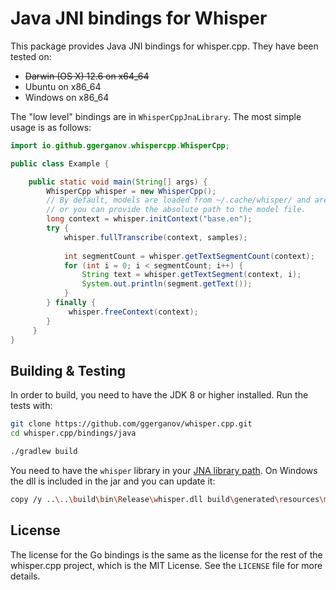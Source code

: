 # Java JNI bindings for Whisper

This package provides Java JNI bindings for whisper.cpp. They have been tested on:

  * <strike>Darwin (OS X) 12.6 on x64_64</strike>
  * Ubuntu on x86_64
  * Windows on x86_64

The "low level" bindings are in `WhisperCppJnaLibrary`. The most simple usage is as follows:

```java
import io.github.ggerganov.whispercpp.WhisperCpp;

public class Example {

    public static void main(String[] args) {
        WhisperCpp whisper = new WhisperCpp();
        // By default, models are loaded from ~/.cache/whisper/ and are usually named "ggml-${name}.bin"
        // or you can provide the absolute path to the model file.
        long context = whisper.initContext("base.en");
        try {
            whisper.fullTranscribe(context, samples);
            
            int segmentCount = whisper.getTextSegmentCount(context);
            for (int i = 0; i < segmentCount; i++) {
                String text = whisper.getTextSegment(context, i);
                System.out.println(segment.getText());
            }
        } finally {
             whisper.freeContext(context);
        }
     }
}
```

## Building & Testing

In order to build, you need to have the JDK 8 or higher installed. Run the tests with:

```bash
git clone https://github.com/ggerganov/whisper.cpp.git
cd whisper.cpp/bindings/java

./gradlew build
```

You need to have the `whisper` library in your [JNA library path](https://java-native-access.github.io/jna/4.2.1/com/sun/jna/NativeLibrary.html). On Windows the dll is included in the jar and you can update it:

```bash
copy /y ..\..\build\bin\Release\whisper.dll build\generated\resources\main\win32-x86-64\whisper.dll
```


## License

The license for the Go bindings is the same as the license for the rest of the whisper.cpp project, which is the MIT License. See the `LICENSE` file for more details.

